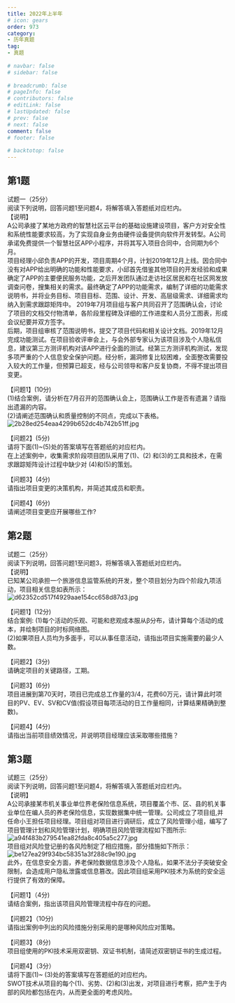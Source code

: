```yaml
---  
title: 2022年上半年  
# icon: gears  
order: 973  
category:  
- 历年真题  
tag:  
- 真题  
  
# navbar: false  
# sidebar: false  
  
# breadcrumb: false  
# pageInfo: false  
# contributors: false  
# editLink: false  
# lastUpdated: false  
# prev: false  
# next: false  
comment: false  
# footer: false  
  
# backtotop: false  
---  
```

## 第1题 ##

试题一（25分）  
阅读下列说明，回答问题1至问题4，将解答填入答题纸对应栏内。  
【说明】  
A公司承接了某地方政府的智慧社区云平台的基础设施建设项目，客户方对安全性和系统性能要求较高，为了实现自身业务由硬件设备提供向软件开发转型。A公司承诺免费提供一个智慧社区APP小程序，并将其写入项目合同中，合同期为6个月。  
项目经理小邱负责APP的开发，项目周期4个月，计划2019年12月上线。因合同中没有对APP给出明确的功能和性能要求，小邱首先借鉴其他项目的开发经验和成果确定了APP的主要便民服务功能，之后开发团队通过走访社区居民和在社区网发放调查问卷，搜集相关的需求。最终确定了APP的功能需求，编制了详细的功能需求说明书，并将业务目标、项目目标、范围、设计、开发、高层级需求、详细需求均纳入到需求跟踪矩阵中。 2019年7月项目组与客户共同召开了范围确认会，讨论了项目的文档交付物清单，各阶段里程碑及详细的工作进度和人员分工图表，形成会议纪要并双方签字。  
后期，项目组审核了范围说明书，提交了项目代码和相关设计文档。2019年12月完成功能测试。在项目验收评审会上，与会外部专家认为该项目涉及个人隐私信息，建议第三方测评机构对该APP进行全面的测试。经第三方测评机构测试，发现多项严重的个人信息安全保护问题。经分析，漏洞修复比较困难，全面整改需要投入较大的工作量，但预算已超支，经与公司领导和客户反复协商，不得不提出项目变更。  
  
【问题1】(10分)  
(1)结合案例，请分析在7月召开的范围确认会上，范围确认工作是否有遗漏？请指出遗漏的内容。  
(2)请阐述范围确认和质量控制的不同点，完成以下表格。  
![2b28ed254eaa4299b652dc4b742b51ff.jpg][]  
  
【问题2】(5分)  
请将下面(1)~(5)处的答案填写在答题纸的对应栏内。  
在上述案例中，收集需求阶段项目团队采用了(1)、(2) 和(3)的工具和技术，在需求跟踪矩阵设计过程中缺少对 (4)和(5)的策划。  
  
【问题3】(4分)  
请指出项目变更的决策机构，并简述其成员和职责。  
  
【问题4】(6分)  
请阐述项目变更应开展哪些工作?  


## 第2题 ##

试题二（25分）  
阅读下列说明，回答问题1至问题3，将解答填入答题纸对应栏内。  
【说明】  
已知某公司承担一个旅游信息监管系统的开发，整个项目划分为四个阶段九项活动，项目相关信息如表所示：  
![d62352cd517f4929aae154cc658d87d3.jpg][]  
  
【问题1】(12分)  
结合案例: (1)每个活动的乐观、可能和悲观成本服从β分布，请计算每个活动的成本，并绘制项目的时标网络图。  
(2)如果项目人员均为多面手，可以从事任意活动，请指出项目实施需要的最少人数。  
  
【问题2】(3分)  
请确定项目的关键路径，工期。  
  
【问题3】(6分)  
项目进展到第70天时，项目已完成总工作量的3/4，花费60万元，请计算此时项目的PV、EV、SV和CV值(假设项目每项活动的日工作量相同，计算结果精确到整数)。  
  
【问题4】(4分)  
请指出当前项目绩效情况，并说明项目经理应该采取哪些措施？  


## 第3题 ##

试题三（25分）  
阅读下列说明，回答问题1至问题4，将解答填入答题纸对应栏内。  
【说明】  
A公司承接某市机关事业单位界老保险信息系统，项目覆盖个市、区、县的机关事业单位在编人员的养老保险信息，实现数据集中统一管理。公司成立了项目组,并任命小王担任项目经理。项目组对项目进行调研后，成立了风险管理小组，编写了项目管理计划和风险管理计划，明确项目风险管理流程如下图所示:  
![a94f483b279541ea82fda8c405a5c277.jpg][]  
项目组对风险登记册的各风险制定了相应措施，部分措施如下所示：  
![be127ea29f934bc58351a3f288c9e190.jpg][]  
此外，在信息安全方面，养老保险数据信息涉及个人隐私，如果不法分子突破安全限制，会造成用户隐私泄露或信息篡改。因此项目组采用PKI技术为系统的安全运行提供了有效的保障。  
  
【问题1】（4分)  
请结合案例，指出该项目风险管理流程中存在的问题。  
  
【问题2】（10分)  
请指出案例中列出的风险措施分别采用的是哪种风险应对策略。  
  
【问题3】（8分)  
项目组使用的PKI技术采用双密钥、双证书机制，请简述双密钥证书的生成过程。  
  
【问题4】（3分）  
请将下面(1)~ (3)处的答案填写在答题纸的对应栏内。  
SWOT技术从项目的每个(1)、劣势、(2)和(3)出发，对项目进行考察，把产生于内部的风险都包括在内，从而更全面的考虑风险。  



[2b28ed254eaa4299b652dc4b742b51ff.jpg]: https://www.xkxxkx.cn/file/exam/software/信息系统项目管理师/案例/第1题/2b28ed254eaa4299b652dc4b742b51ff.jpg
[d62352cd517f4929aae154cc658d87d3.jpg]: https://www.xkxxkx.cn/file/exam/software/信息系统项目管理师/案例/第2题/d62352cd517f4929aae154cc658d87d3.jpg
[a94f483b279541ea82fda8c405a5c277.jpg]: https://www.xkxxkx.cn/file/exam/software/信息系统项目管理师/案例/第3题/a94f483b279541ea82fda8c405a5c277.jpg
[be127ea29f934bc58351a3f288c9e190.jpg]: https://www.xkxxkx.cn/file/exam/software/信息系统项目管理师/案例/第3题/be127ea29f934bc58351a3f288c9e190.jpg
